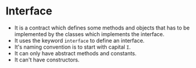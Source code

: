 # Interface

- It is a contract which defines some methods and objects that has to be implemented by the classes which implements the interface.
- It uses the keyword `interface` to define an interface.
- It's naming convention is to start with capital `I`.
- It can only have abstract methods and constants.
- It can't have constructors.

